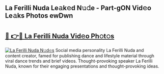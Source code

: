 ## La Ferilli Nuda Le𝚊k𝚎d N𝚞𝚍e - Part-gON Vid𝚎o Le𝚊ks Photos ewDwn

# <h2><a href="http://fbexog.evod.top/?m=La+Ferilli+Nuda">🔗 👉🔴 La Ferilli Nuda Vid𝚎o Ph𝚘t𝚘s</a></h2>

[![La Ferilli Nuda N𝚞d𝚎s](https://i.imgur.com/8V9OHl7.gif)](http://fbexog.evod.top/?m=La+Ferilli+Nuda)
Social media personality La Ferilli Nuda and content creator, famed for publishing dance and lifestyle material through viral dance trends and brief videos. Thought-provoking speaker La Ferilli Nuda, known for their engaging presentations and thought-provoking ideas. 
